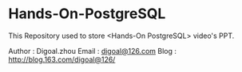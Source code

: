 Hands-On-PostgreSQL
===================

This Repository used to store &lt;Hands-On PostgreSQL> video's PPT.

Author : Digoal.zhou
Email : digoal@126.com
Blog : http://blog.163.com/digoal@126/